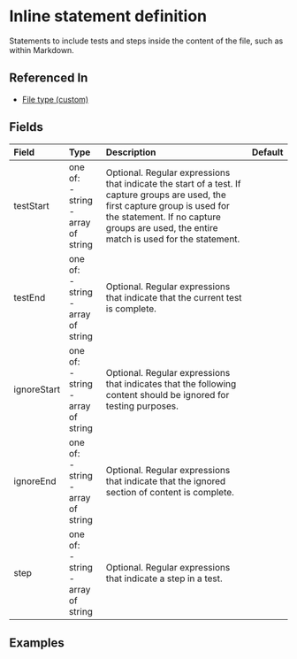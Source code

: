 
# Inline statement definition

Statements to include tests and steps inside the content of the file, such as within Markdown.

## Referenced In

- [File type (custom)](/docs/references/schemas/file-type-custom)

## Fields

Field | Type | Description | Default
:-- | :-- | :-- | :--
testStart | one of:<br/>- string<br/>- array of string | Optional. Regular expressions that indicate the start of a test. If capture groups are used, the first capture group is used for the statement. If no capture groups are used, the entire match is used for the statement. | 
testEnd | one of:<br/>- string<br/>- array of string | Optional. Regular expressions that indicate that the current test is complete. | 
ignoreStart | one of:<br/>- string<br/>- array of string | Optional. Regular expressions that indicates that the following content should be ignored for testing purposes. | 
ignoreEnd | one of:<br/>- string<br/>- array of string | Optional. Regular expressions that indicate that the ignored section of content is complete. | 
step | one of:<br/>- string<br/>- array of string | Optional. Regular expressions that indicate a step in a test. | 

## Examples
